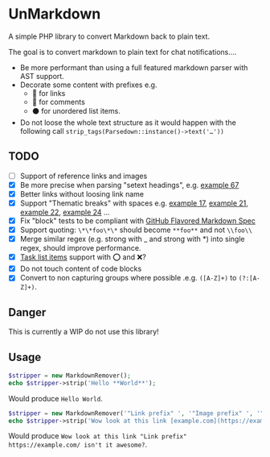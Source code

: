 # UnMarkdown

A simple PHP library to convert Markdown back to plain text.

The goal is to convert markdown to plain text for chat notifications….
 * Be more performant than using a full featured markdown parser with AST support.
 * Decorate some content with prefixes e.g.
   * 🔗 for links
   * 💬 for comments 
   * ⚫ for unordered list items.
 * Do not loose the whole text structure as it would happen with the following call `strip_tags(Parsedown::instance()->text('…'))`

## TODO

- [ ] Support of reference links and images
- [x] Be more precise when parsing "setext headings", e.g. [example 67](https://github.github.com/gfm/#example-67)
- [x] Better links without loosing link name
- [x] Support "Thematic breaks" with spaces  e.g. [example 17](https://github.github.com/gfm/#example-17), [example 21](https://github.github.com/gfm/#example-21), [example 22](https://github.github.com/gfm/#example-22), [example 24](https://github.github.com/gfm/#example-24) …
- [x] Fix "block" tests to be compliant with [GitHub Flavored Markdown Spec](https://github.github.com/gfm/#tables-extension-)
- [x] Support quoting: `\*\*foo\*\*` should become `**foo**` and not `\\foo\\`
- [x] Merge similar regex (e.g. strong with _ and strong with *) into single regex, should improve performance.
- [x] [Task list items](https://github.github.com/gfm/#task-list-items-extension-) support with ⭕ ️and ❌?
- [x] Do not touch content of code blocks
- [x] Convert to non capturing groups where possible .e.g. `([A-Z]+)` to `(?:[A-Z]+)`.
## Danger

This is currently a WIP do not use this library!

## Usage

```php
$stripper = new MarkdownRemover();
echo $stripper->strip('Hello **World**');
```

Would produce `Hello World`.


```php
$stripper = new MarkdownRemover('"Link prefix" ', '"Image prefix️" ', '"Comment prefix" ', '… ');
echo $stripper->strip('Wow look at this link [example.com](https://example.com/) isn't it **awesome**?');
```

Would produce `Wow look at this link "Link prefix" https://example.com/ isn't it awesome?`.
